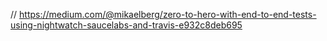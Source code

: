 // https://medium.com/@mikaelberg/zero-to-hero-with-end-to-end-tests-using-nightwatch-saucelabs-and-travis-e932c8deb695


